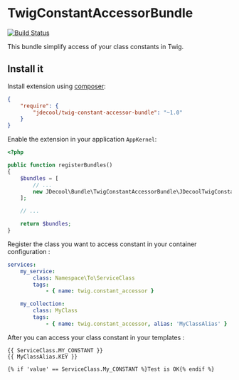 # TwigConstantAccessorBundle

[![Build Status](https://travis-ci.org/jdecool/TwigConstantAccessorBundle.svg?branch=master)](https://travis-ci.org/jdecool/TwigConstantAccessorBundle)

This bundle simplify access of your class constants in Twig.

## Install it

Install extension using [composer](https://getcomposer.org):

```json
{
    "require": {
        "jdecool/twig-constant-accessor-bundle": "~1.0"
    }
}
```

Enable the extension in your application `AppKernel`:

```php
<?php

public function registerBundles()
{
    $bundles = [
        // ...
        new JDecool\Bundle\TwigConstantAccessorBundle\JDecoolTwigConstantAccessorBundle(),
    ];

    // ...

    return $bundles;
}
```

Register the class you want to access constant in your container configuration :

```yaml
services:
    my_service:
        class: Namespace\To\ServiceClass
        tags:
            - { name: twig.constant_accessor }

    my_collection:
        class: MyClass
        tags:
            - { name: twig.constant_accessor, alias: 'MyClassAlias' }
```

After you can access your class constant in your templates :

```twig
{{ ServiceClass.MY_CONSTANT }}
{{ MyClassAlias.KEY }}

{% if 'value' == ServiceClass.My_CONSTANT %}Test is OK{% endif %}
```
